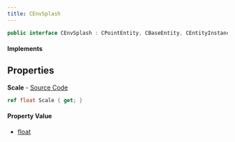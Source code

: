 ```yaml
---
title: CEnvSplash
---
```


```csharp
public interface CEnvSplash : CPointEntity, CBaseEntity, CEntityInstance, ISchemaClass<CEntityInstance>, ISchemaClass<CBaseEntity>, ISchemaClass<CPointEntity>, ISchemaClass<CEnvSplash>, ISchemaField, ISchemaClass, INativeHandle
```

#### Implements

## Properties

**Scale** - [Source Code](https://github.com/swiftly-solution/swiftlys2/blob/master/managed/src/SwiftlyS2.Generated/Schemas/Interfaces/CEnvSplash.cs#L16)

```csharp
ref float Scale { get; }
```

#### Property Value

- [float](https://learn.microsoft.com/dotnet/api/system.single)

